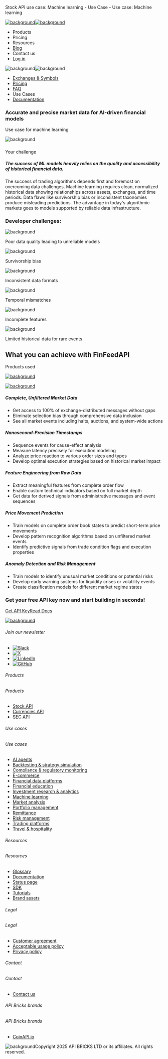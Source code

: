 Stock API use case: Machine learning - Use Case - Use case: Machine learning

[![background](/_next/image?url=https%3A%2F%2Fcdn.sanity.io%2Fimages%2Fxpx4czto%2Fproduction%2Fc9a795fc7fb3558997d636211a44e71eb59288f0-773x184.png&w=1920&q=75)![background](https://cdn.sanity.io/images/xpx4czto/production/875913d8710b3054c19fad19673dc5592614265e-773x184.svg)](/)

* Products
* Pricing
* Resources
* [Blog](/blog)
* Contact us
* [Log in](https://console.finfeedapi.com/?link=/apikeys/create)

![background](https://cdn.sanity.io/images/xpx4czto/production/fe0e7b4e15c96daa5bd7843592e322fa42e95a82-826x226.svg)![background](https://cdn.sanity.io/images/xpx4czto/production/56abfc8f0e3bd1503d83812a2a775d111787c4f6-826x226.svg)

* [Exchanges & Symbols](https://docs.finfeedapi.com/stock-api/metadata-tables/introduction)
* [Pricing](/products/stock-api/pricing)
* [FAQ](/products/stock-api/faq)
* Use Cases
* [Documentation](https://docs.finfeedapi.com/stock-api/)

### Accurate and precise market data for AI-driven financial models

Use case for machine learning

![background](https://cdn.sanity.io/images/xpx4czto/production/d85c4a65630ebd71760b367163b0a7fcc0bf928f-420x421.svg)

###

Your challenge

##### The success of ML models heavily relies on the quality and accessibility of historical financial data.

The success of trading algorithms depends first and foremost on overcoming data challenges. Machine learning requires clean, normalized historical data showing relationships across assets, exchanges, and time periods. Data flaws like survivorship bias or inconsistent taxonomies produce misleading predictions. The advantage in today's algorithmic markets goes to models supported by reliable data infrastructure.

### Developer challenges:

![background](/img/usecase/section-points.svg)

Poor data quality leading to unreliable models

![background](/img/usecase/section-points.svg)

Survivorship bias

![background](/img/usecase/section-points.svg)

Inconsistent data formats

![background](/img/usecase/section-points.svg)

Temporal mismatches

![background](/img/usecase/section-points.svg)

Incomplete features

![background](/img/usecase/section-points.svg)

Limited historical data for rare events

What you can achieve with FinFeedAPI
------------------------------------

Products used

[![background](https://cdn.sanity.io/images/xpx4czto/production/d3e785af19fc3380a170d35d0bdc7e02bc80cbfc-1000x1000.svg)](/products/stock-api "Stock API")

[![background](https://cdn.sanity.io/images/xpx4czto/production/ed449c49077ec61f4e8050af5eec146e586d771a-200x200.svg)](/products/flat-files "Coming Soon: Flat Files S3 Gateway API")

##### Complete, Unfiltered Market Data

* Get access to 100% of exchange-distributed messages without gaps
* Eliminate selection bias through comprehensive data inclusion
* See all market events including halts, auctions, and system-wide actions

##### Nanosecond-Precision Timestamps

* Sequence events for cause-effect analysis
* Measure latency precisely for execution modeling
* Analyze price reaction to various order sizes and types
* Develop optimal execution strategies based on historical market impact

##### Feature Engineering from Raw Data

* Extract meaningful features from complete order flow
* Enable custom technical indicators based on full market depth
* Get data for derived signals from administrative messages and event sequences

##### Price Movement Prediction

* Train models on complete order book states to predict short-term price movements
* Develop pattern recognition algorithms based on unfiltered market events
* Identify predictive signals from trade condition flags and execution properties

##### Anomaly Detection and Risk Management

* Train models to identify unusual market conditions or potential risks
* Develop early warning systems for liquidity crises or volatility events
* Create classification models for different market regime states

### Get your free API key now and start building in seconds!

[Get API Key](https://console.finfeedapi.com/?link=/apikeys/create)[Read Docs](https://docs.finfeedapi.com/)

[![background](https://cdn.sanity.io/images/xpx4czto/production/8a2788aebc71f7f5dce82eb1b7a5e5cec9a64838-773x184.svg)](/)

###### Join our newsletter

* [![Slack](https://cdn.sanity.io/images/xpx4czto/production/26371f7c1474b3ce9e67c32e006a140ddd704b95-512x512.svg)](https://finfeedapi.slack.com/x-p8539721774929-8529109118914-8531038476964/messages/C08FVM7P68H)
* [![X](/_next/image?url=https%3A%2F%2Fcdn.sanity.io%2Fimages%2Fxpx4czto%2Fproduction%2F0aa41878d0ceb77292d9f847b2f4e21d688460c1-2400x2453.png&w=64&q=75)](https://x.com/FinFeedAPI "Follow FinFeedAPI on X")
* [![LinkedIn](/_next/image?url=https%3A%2F%2Fcdn.sanity.io%2Fimages%2Fxpx4czto%2Fproduction%2Fb9ce6f119974543779bbcad7563e234be8edd900-840x779.png&w=64&q=75)](https://www.linkedin.com/company/finfeedapi/?viewAsMember=true "Join FinFeedAPI on LinkedIn")
* [![GitHub](https://cdn.sanity.io/images/xpx4czto/production/f202b6faccfd5cc46299b976c2635fee60b55aa0-98x96.svg)](https://github.com/api-bricks/api-bricks-sdk/tree/master/finfeedapi)

###### Products

###### Products

* [Stock API](/products/stock-api)
* [Currencies API](/products/currencies-api)
* [SEC API](/products/sec-api)

###### Use cases

###### Use cases

* [AI agents](/use-case/ai-agents)
* [Backtesting & strategy simulation](/use-case/backtesting-strategy-simulation)
* [Compliance & regulatory monitoring](/use-case/compliance-regulatory-monitoring)
* [E-commerce](/use-case/e-commerce)
* [Financial data platforms](/use-case/financial-data-platforms)
* [Financial education](/use-case/education-platforms)
* [Investment research & analytics](/use-case/investment-research-analytics)
* [Machine learning](/use-case/machine-learning)
* [Market analysis](/use-case/market-analysis)
* [Portfolio management](/use-case/portfolio-management)
* [Remittance](/use-case/remittance)
* [Risk management](/use-case/risk-management)
* [Trading platforms](/use-case/trading-platforms)
* [Travel & hospitality](/use-case/travel-hospitality)

###### Resources

###### Resources

* [Glossary](/learn/glossary)
* [Documentation](https://docs.finfeedapi.com/)
* [Status page](https://status.finfeedapi.com/)
* [SDK](https://github.com/api-bricks/api-bricks-sdk/tree/master/finfeedapi)
* [Tutorials](https://github.com/api-bricks/api-bricks-sdk/tree/master/finfeedapi/sec-api-rest/tutorials)
* [Brand assets](https://brandfetch.com/finfeedapi.com)

###### Legal

###### Legal

* [Customer agreement](/legal#link-479af90ac5b8)
* [Acceptable usage policy](/legal#link-469068dc1416)
* [Privacy policy](/legal#link-192d9f962f94)

###### Contact

###### Contact

* [Contact us](/contact-us)

###### API Bricks brands

###### API Bricks brands

* [CoinAPI.io](https://www.coinapi.io/?utm_source=finfeedapi&utm_medium=referral&utm_campaign=finfeedapi_footer)

![background](https://cdn.sanity.io/images/xpx4czto/production/33a64ee50c88a79ba86cc35ba36e9eb13987bbe7-152x184.svg)Copyright 2025 API BRICKS LTD or its affiliates. All rights reserved.